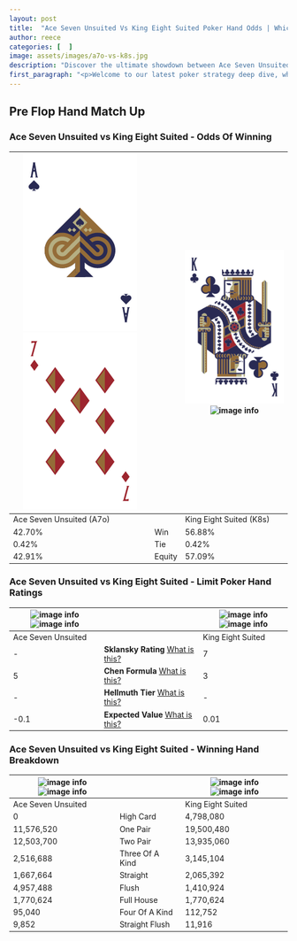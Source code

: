 ```yaml
---
layout: post
title:  "Ace Seven Unsuited Vs King Eight Suited Poker Hand Odds | Which Is The Better Hand In Poker? A Complete Guide"
author: reece
categories: [  ]
image: assets/images/a7o-vs-k8s.jpg
description: "Discover the ultimate showdown between Ace Seven Unsuited and King Eight Suited in poker! Uncover the odds, strategies, and scenarios where one hand triumphs over the other. Get ready to up your poker game with this thrilling analysis."
first_paragraph: "<p>Welcome to our latest poker strategy deep dive, where we're pitting two distinct hands against each other in a high-stakes showdown: Ace Seven Unsuited vs King Eight Suited.</p><p>In the dynamic world of poker, every decision counts, and knowing which hand holds the upper hand is key to your success at the table.</p><p>In this article, we'll dissect these two hands, explore the scenarios where one dominates the other, and equip you with the knowledge to make strategic choices that can tip the odds in your favor.</p><p>Get ready to unravel the intriguing dynamics of these poker hands and elevate your game to new heights.</p>"
---
```




[comment]: # (sp0)

## Pre Flop Hand Match Up

<div class="table hand-ratings" markdown="1"> 



### Ace Seven Unsuited vs King Eight Suited - Odds Of Winning


    
| ![image info](assets/images/hand1/a.png) ![image info](assets/images/hand1/7o.png) |  | ![image info](assets/images/hand2/k.png) ![image info](assets/images/hand2/8s.png) |
| -------- | -------- | -------- |
| Ace Seven Unsuited (A7o) |  | King Eight Suited (K8s) |
| 42.70% | Win | 56.88% |
| 0.42% | Tie | 0.42% |
| 42.91% | Equity | 57.09% |




[comment]: # (sp1)



### Ace Seven Unsuited vs King Eight Suited - Limit Poker Hand Ratings


    
| ![image info](https://www.riverpairs.com/assets/images/hand1/a.png) ![image info](https://www.riverpairs.com/assets/images/hand1/7o.png) |  | ![image info](https://www.riverpairs.com/assets/images/hand2/k.png) ![image info](https://www.riverpairs.com/assets/images/hand2/8s.png) |
| -------- | -------- | -------- |
| Ace Seven Unsuited |  | King Eight Suited |
| - | **Sklansky Rating** [What is this?](/sklansky-rating-explained) | 7 |
| 5 | **Chen Formula** [What is this?](/chen-formula-explained) | 3 |
| - | **Hellmuth Tier** [What is this?](/Hellmuth-tier-explained) | - |
| -0.1 | **Expected Value** [What is this?](/expected-value-explained) | 0.01 |




[comment]: # (sp2)



### Ace Seven Unsuited vs King Eight Suited - Winning Hand Breakdown


    
| ![image info](https://www.riverpairs.com/assets/images/hand1/a.png) ![image info](https://www.riverpairs.com/assets/images/hand1/7o.png) |  | ![image info](https://www.riverpairs.com/assets/images/hand2/k.png) ![image info](https://www.riverpairs.com/assets/images/hand2/8s.png) |
| -------- | -------- | -------- |
| Ace Seven Unsuited |  | King Eight Suited |
| 0 | High Card | 4,798,080 |
| 11,576,520 | One Pair | 19,500,480 |
| 12,503,700 | Two Pair | 13,935,060 |
| 2,516,688 | Three Of A Kind | 3,145,104 |
| 1,667,664 | Straight | 2,065,392 |
| 4,957,488 | Flush | 1,410,924 |
| 1,770,624 | Full House | 1,770,624 |
| 95,040 | Four Of A Kind | 112,752 |
| 9,852 | Straight Flush | 11,916 |




[comment]: # (sp3)



</div>

[comment]: # (sp4)



[comment]: # (sp5)

